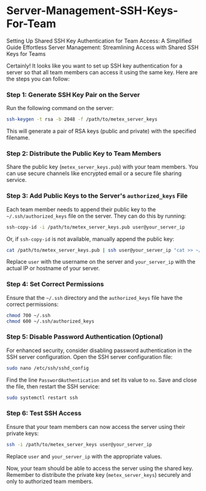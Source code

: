 # Server-Management-SSH-Keys-For-Team
Setting Up Shared SSH Key Authentication for Team Access: A Simplified Guide Effortless Server Management: Streamlining Access with Shared SSH Keys for Teams


Certainly! It looks like you want to set up SSH key authentication for a server so that all team members can access it using the same key. Here are the steps you can follow:

### Step 1: Generate SSH Key Pair on the Server
Run the following command on the server:

```bash
ssh-keygen -t rsa -b 2048 -f /path/to/metex_server_keys
```

This will generate a pair of RSA keys (public and private) with the specified filename.

### Step 2: Distribute the Public Key to Team Members
Share the public key (`metex_server_keys.pub`) with your team members. You can use secure channels like encrypted email or a secure file sharing service.

### Step 3: Add Public Keys to the Server's `authorized_keys` File
Each team member needs to append their public key to the `~/.ssh/authorized_keys` file on the server. They can do this by running:

```bash
ssh-copy-id -i /path/to/metex_server_keys.pub user@your_server_ip
```

Or, if `ssh-copy-id` is not available, manually append the public key:

```bash
cat /path/to/metex_server_keys.pub | ssh user@your_server_ip "cat >> ~/.ssh/authorized_keys"
```

Replace `user` with the username on the server and `your_server_ip` with the actual IP or hostname of your server.

### Step 4: Set Correct Permissions
Ensure that the `~/.ssh` directory and the `authorized_keys` file have the correct permissions:

```bash
chmod 700 ~/.ssh
chmod 600 ~/.ssh/authorized_keys
```

### Step 5: Disable Password Authentication (Optional)
For enhanced security, consider disabling password authentication in the SSH server configuration. Open the SSH server configuration file:

```bash
sudo nano /etc/ssh/sshd_config
```

Find the line `PasswordAuthentication` and set its value to `no`. Save and close the file, then restart the SSH service:

```bash
sudo systemctl restart ssh
```

### Step 6: Test SSH Access
Ensure that your team members can now access the server using their private keys:

```bash
ssh -i /path/to/metex_server_keys user@your_server_ip
```

Replace `user` and `your_server_ip` with the appropriate values.

Now, your team should be able to access the server using the shared key. Remember to distribute the private key (`metex_server_keys`) securely and only to authorized team members.
